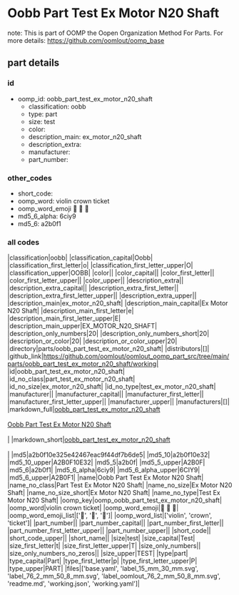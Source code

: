 # Oobb Part Test Ex Motor N20 Shaft  

note: This is part of OOMP the Oopen Organization Method For Parts. For more details: https://github.com/oomlout/oomp_base

##  part details





### id
* oomp_id: oobb_part_test_ex_motor_n20_shaft
  * classification: oobb
  * type: part
  * size: test
  * color: 
  * description_main: ex_motor_n20_shaft
  * description_extra: 
  * manufacturer: 
  * part_number: 

### other_codes
* short_code: 
* oomp_word: violin crown ticket
* oomp_word_emoji :violin: :crown: :ticket:
* md5_6_alpha: 6ciy9
* md5_6: a2b0f1

### all codes 
|classification|oobb|
|classification_capital|Oobb|
|classification_first_letter|o|
|classification_first_letter_upper|O|
|classification_upper|OOBB|
|color||
|color_capital||
|color_first_letter||
|color_first_letter_upper||
|color_upper||
|description_extra||
|description_extra_capital||
|description_extra_first_letter||
|description_extra_first_letter_upper||
|description_extra_upper||
|description_main|ex_motor_n20_shaft|
|description_main_capital|Ex Motor N20 Shaft|
|description_main_first_letter|e|
|description_main_first_letter_upper|E|
|description_main_upper|EX_MOTOR_N20_SHAFT|
|description_only_numbers|20|
|description_only_numbers_short|20|
|description_or_color|20|
|description_or_color_upper|20|
|directory|parts/oobb_part_test_ex_motor_n20_shaft|
|distributors|[]|
|github_link|https://github.com/oomlout/oomlout_oomp_part_src/tree/main/parts/oobb_part_test_ex_motor_n20_shaft/working|
|id|oobb_part_test_ex_motor_n20_shaft|
|id_no_class|part_test_ex_motor_n20_shaft|
|id_no_size|ex_motor_n20_shaft|
|id_no_type|test_ex_motor_n20_shaft|
|manufacturer||
|manufacturer_capital||
|manufacturer_first_letter||
|manufacturer_first_letter_upper||
|manufacturer_upper||
|manufacturers|[]|
|markdown_full|[oobb_part_test_ex_motor_n20_shaft](https://github.com/oomlout/oomlout_oomp_part_src/tree/main/parts/oobb_part_test_ex_motor_n20_shaft/working)<br>[](https://github.com/oomlout/oomlout_oomp_part_src/tree/main/parts/oobb_part_test_ex_motor_n20_shaft/working)<br>[Oobb Part Test Ex Motor N20 Shaft](https://github.com/oomlout/oomlout_oomp_part_src/tree/main/parts/oobb_part_test_ex_motor_n20_shaft/working)<br><br>|
|markdown_short|[oobb_part_test_ex_motor_n20_shaft](https://github.com/oomlout/oomlout_oomp_part_src/tree/main/parts/oobb_part_test_ex_motor_n20_shaft/working)<br><br>|
|md5|a2b0f10e325e42467eac9f44df7b6de5|
|md5_10|a2b0f10e32|
|md5_10_upper|A2B0F10E32|
|md5_5|a2b0f|
|md5_5_upper|A2B0F|
|md5_6|a2b0f1|
|md5_6_alpha|6ciy9|
|md5_6_alpha_upper|6CIY9|
|md5_6_upper|A2B0F1|
|name|Oobb Part Test Ex Motor N20 Shaft|
|name_no_class|Part Test Ex Motor N20 Shaft|
|name_no_size|Ex Motor N20 Shaft|
|name_no_size_short|Ex Motor N20 Shaft|
|name_no_type|Test Ex Motor N20 Shaft|
|oomp_key|oomp_oobb_part_test_ex_motor_n20_shaft|
|oomp_word|violin crown ticket|
|oomp_word_emoji|:violin: :crown: :ticket:|
|oomp_word_emoji_list|[':violin:', ':crown:', ':ticket:']|
|oomp_word_list|['violin', 'crown', 'ticket']|
|part_number||
|part_number_capital||
|part_number_first_letter||
|part_number_first_letter_upper||
|part_number_upper||
|short_code||
|short_code_upper||
|short_name||
|size|test|
|size_capital|Test|
|size_first_letter|t|
|size_first_letter_upper|T|
|size_only_numbers||
|size_only_numbers_no_zeros||
|size_upper|TEST|
|type|part|
|type_capital|Part|
|type_first_letter|p|
|type_first_letter_upper|P|
|type_upper|PART|
|files|['base.yaml', 'label_15_mm_30_mm.svg', 'label_76_2_mm_50_8_mm.svg', 'label_oomlout_76_2_mm_50_8_mm.svg', 'readme.md', 'working.json', 'working.yaml']|
